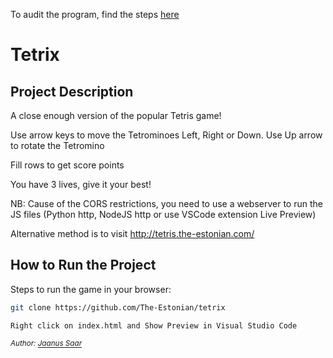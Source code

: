 To audit the program, find the steps [here](https://github.com/01-edu/public/tree/master/subjects/make-your-game/audit)

# Tetrix

## Project Description

A close enough version of the popular Tetris game!

Use arrow keys to move the Tetrominoes Left, Right or Down. Use Up arrow to rotate the Tetromino

Fill rows to get score points

You have 3 lives, give it your best!

NB: Cause of the CORS restrictions, you need to use a webserver to run the JS files (Python http, NodeJS http or use VSCode extension Live Preview)

Alternative method is to visit http://tetris.the-estonian.com/

## How to Run the Project

Steps to run the game in your browser:
```bash
git clone https://github.com/The-Estonian/tetrix

Right click on index.html and Show Preview in Visual Studio Code

```

_<sup>Author: [Jaanus Saar](https://github.com/The-Estonian)_</sup>

